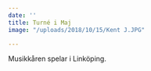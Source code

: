 ```yaml
---
date: ''
title: Turné i Maj
image: "/uploads/2018/10/15/Kent J.JPG"

---
```

 Musikkåren spelar i Linköping.
